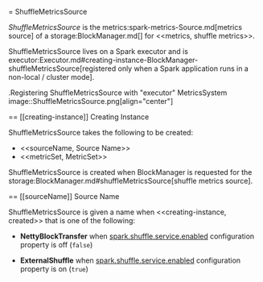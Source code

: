 = ShuffleMetricsSource

*ShuffleMetricsSource* is the metrics:spark-metrics-Source.md[metrics source] of a storage:BlockManager.md[] for <<metrics, shuffle metrics>>.

ShuffleMetricsSource lives on a Spark executor and is executor:Executor.md#creating-instance-BlockManager-shuffleMetricsSource[registered only when a Spark application runs in a non-local / cluster mode].

.Registering ShuffleMetricsSource with "executor" MetricsSystem
image::ShuffleMetricsSource.png[align="center"]

== [[creating-instance]] Creating Instance

ShuffleMetricsSource takes the following to be created:

* <<sourceName, Source Name>>
* <<metricSet, MetricSet>>

ShuffleMetricsSource is created when BlockManager is requested for the storage:BlockManager.md#shuffleMetricsSource[shuffle metrics source].

== [[sourceName]] Source Name

ShuffleMetricsSource is given a name when <<creating-instance, created>> that is one of the following:

* **NettyBlockTransfer** when [spark.shuffle.service.enabled](../external-shuffle-service/configuration-properties.md#spark.shuffle.service.enabled) configuration property is off (`false`)

* **ExternalShuffle** when [spark.shuffle.service.enabled](../external-shuffle-service/configuration-properties.md#spark.shuffle.service.enabled) configuration property is on (`true`)
